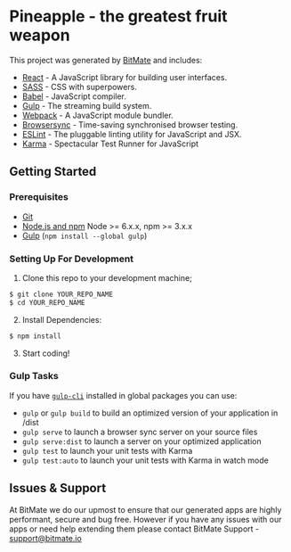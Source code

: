 # Pineapple - the greatest fruit weapon

This project was generated by [BitMate](https://bitmate.io) and includes:

- [React](https://facebook.github.io/react/) - A JavaScript library for building user interfaces.
- [SASS](http://sass-lang.com/) - CSS with superpowers.
- [Babel](https://babeljs.io/) - JavaScript compiler.
- [Gulp](http://gulpjs.com/) - The streaming build system.
- [Webpack](https://webpack.js.org/) - A JavaScript module bundler.
- [Browsersync](https://browsersync.io/) - Time-saving synchronised browser testing.
- [ESLint](http://eslint.org/) - The pluggable linting utility for JavaScript and JSX.
- [Karma](https://karma-runner.github.io/1.0/index.html) - Spectacular Test Runner for JavaScript

## Getting Started

### Prerequisites

- [Git](https://git-scm.com/)
- [Node.js and npm](nodejs.org) Node >= 6.x.x, npm >= 3.x.x
- [Gulp](http://gulpjs.com/) (`npm install --global gulp`)

### Setting Up For Development

1. Clone this repo to your development machine;
```sh
$ git clone YOUR_REPO_NAME
$ cd YOUR_REPO_NAME
```
2. Install Dependencies:
```sh
$ npm install
```
3. Start coding!

### Gulp Tasks

If you have [`gulp-cli`](https://www.npmjs.com/package/gulp-cli) installed in global packages you can use:

- `gulp` or `gulp build` to build an optimized version of your application in /dist
- `gulp serve` to launch a browser sync server on your source files
- `gulp serve:dist` to launch a server on your optimized application
- `gulp test` to launch your unit tests with Karma
- `gulp test:auto` to launch your unit tests with Karma in watch mode

## Issues & Support

At BitMate we do our upmost to ensure that our generated apps are highly performant, secure and bug free. However if you have any issues with our apps or need help extending them please contact BitMate Support -  [support@bitmate.io](mailto:suuport@bitmate.io)
